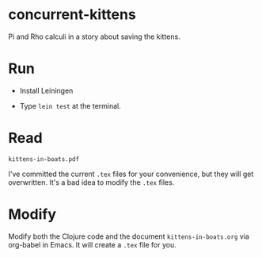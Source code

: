# concurrent-kittens
Pi and Rho calculi in a story about saving the kittens.

# Run

- Install Leiningen

- Type `lein test` at the terminal.

# Read

`kittens-in-boats.pdf`

I've committed the current `.tex` files for your convenience,
but they will get overwritten. It's a bad idea to modify the
`.tex` files.

# Modify

Modify both the Clojure code and the document `kittens-in-boats.org` via
org-babel in Emacs. It will create a `.tex` file for you.
